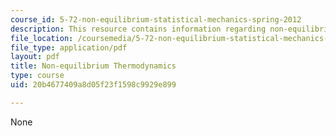 ```yaml
---
course_id: 5-72-non-equilibrium-statistical-mechanics-spring-2012
description: This resource contains information regarding non-equilibrium thermodynamics.
file_location: /coursemedia/5-72-non-equilibrium-statistical-mechanics-spring-2012/20b4677409a8d05f23f1598c9929e899_MIT5_72S12_master2.pdf
file_type: application/pdf
layout: pdf
title: Non-equilibrium Thermodynamics
type: course
uid: 20b4677409a8d05f23f1598c9929e899

---
```

None